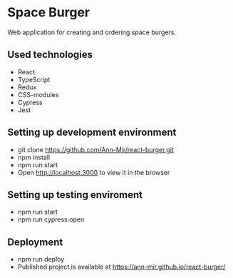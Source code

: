# Space Burger

Web application for creating and ordering space burgers.

## Used technologies

- React
- TypeScript
- Redux
- CSS-modules
- Cypress
- Jest

## Setting up development environment

- git clone https://github.com/Ann-Mir/react-burger.git
- npm install
- npm run start
- Open [http://localhost:3000](http://localhost:3000) to view it in the browser


## Setting up testing enviroment

- npm run start
- npm run cypress:open

## Deployment

- npm run deploy
- Published project is available at https://ann-mir.github.io/react-burger/
